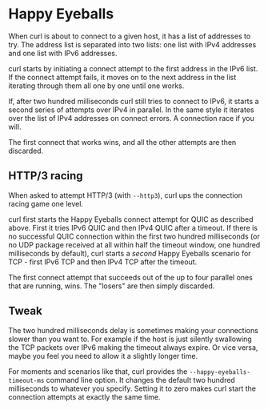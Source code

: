 # Happy Eyeballs

When curl is about to connect to a given host, it has a list of addresses to
try. The address list is separated into two lists: one list with IPv4
addresses and one list with IPv6 addresses.

curl starts by initiating a connect attempt to the first address in the IPv6
list. If the connect attempt fails, it moves on to the next address in the
list iterating through them all one by one until one works.

If, after two hundred milliseconds curl still tries to connect to IPv6, it
starts a second series of attempts over IPv4 in parallel. In the same style it
iterates over the list of IPv4 addresses on connect errors. A connection race
if you will.

The first connect that works wins, and all the other attempts are then
discarded.

## HTTP/3 racing

When asked to attempt HTTP/3 (with `--http3`), curl ups the connection racing
game one level.

curl first starts the Happy Eyeballs connect attempt for QUIC as described
above. First it tries IPv6 QUIC and then IPv4 QUIC after a timeout. If there
is no successful QUIC connection within the first two hundred milliseconds (or
no UDP package received at all within half the timeout window, one hundred
milliseconds by default), curl starts a *second* Happy Eyeballs scenario for
TCP - first IPv6 TCP and then IPv4 TCP after the timeout.

The first connect attempt that succeeds out of the up to four parallel ones
that are running, wins. The "losers" are then simply discarded.

## Tweak

The two hundred milliseconds delay is sometimes making your connections slower
than you want to. For example if the host is just silently swallowing the TCP
packets over IPv6 making the timeout always expire. Or vice versa, maybe you
feel you need to allow it a slightly longer time.

For moments and scenarios like that, curl provides the
`--happy-eyeballs-timeout-ms` command line option. It changes the default two
hundred milliseconds to whatever you specify. Setting it to zero makes curl
start the connection attempts at exactly the same time.

